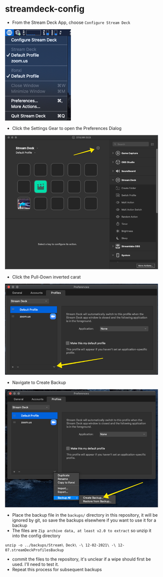 # streamdeck-config
  - From the Stream Deck App, choose `Configure Stream Deck`

![Configure Stream Deck](img/README.d/Configure_Stream_Deck.png)

  - Click the Settings Gear to open the Preferences Dialog

![Settings Gear](img/README.d/Settings_Gear.png)

  - Click the Pull-Down inverted carat

![Pull-Down Arrow](img/README.d/Pull-Down_Arrow.png)

  - Navigate to Create Backup

![Create Backup](img/README.d/Create_Backup.png)

  - Place the backup file in the `backups/` directory in this repository, it will be ignored by git, so save the backups elsewhere if you want to use it for a backup
  - The files are `Zip archive data, at least v2.0 to extract` so unzip it into the config directory

```
unzip -o ../backups/Stream\ Deck\ -\ 12-02-2021\ -\ 12-07.streamDeckProfilesBackup
```

  - commit the files to the repository, it's unclear if a wipe should first be used. I'll need to test it.
  - Repeat this process for subsequent backups



